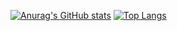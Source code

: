 
[![Anurag's GitHub stats](https://github-readme-stats.vercel.app/api?username=ethan-r-gallup&count_private=true&line_height=34)](https://github.com/anuraghazra/github-readme-stats) 
[![Top Langs](https://github-readme-stats.vercel.app/api/top-langs/?username=ethan-r-gallup&hide=jupyter%20notebook&langs_count=8)](https://github.com/anuraghazra/github-readme-stats)

